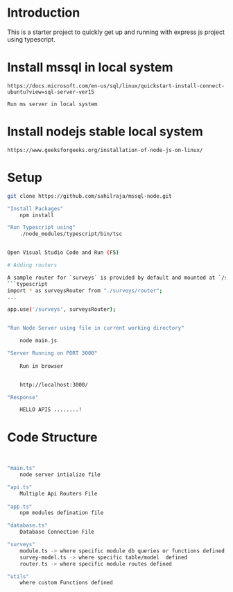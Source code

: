 # Introduction
This is a starter project to quickly get up and running with express js project using typescript.

# Install mssql in local system
```
https://docs.microsoft.com/en-us/sql/linux/quickstart-install-connect-ubuntu?view=sql-server-ver15

Run ms server in local system

```

# Install nodejs stable local system
```
https://www.geeksforgeeks.org/installation-of-node-js-on-linux/
```



# Setup
```sh
git clone https://github.com/sahilraja/mssql-node.git

"Install Packages"
    npm install

"Run Typescript using"
    ./node_modules/typescript/bin/tsc


Open Visual Studio Code and Run (F5)

# Adding routers

A sample router for `surveys` is provided by default and mounted at `/surveys`.
```typescript
import * as surveysRouter from "./surveys/router";
...

app.use('/surveys', surveysRouter);


"Run Node Server using file in current working directory"

    node main.js

"Server Running on PORT 3000"
    
    Run in browser 


    http://localhost:3000/

"Response" 

    HELLO APIS ........!


```

# Code Structure
```sh


"main.ts"
    node server intialize file

"api.ts"
    Multiple Api Routers File
    
"app.ts"
    npm modules defination file

"database.ts"
    Database Connection File

"surveys"
    module.ts -> where specific module db queries or functions defined
    survey-model.ts -> where specific table/model  defined
    router.ts -> where specific module routes defined

"utils"
    where custom Functions defined

```